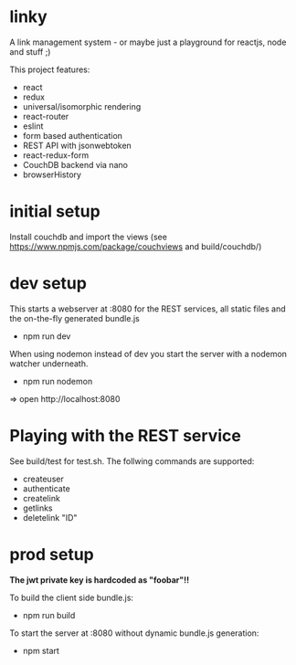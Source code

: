 # linky
A link management system - or maybe just a playground for reactjs, node and stuff ;)

This project features:

* react
* redux
* universal/isomorphic rendering
* react-router
* eslint
* form based authentication
* REST API with jsonwebtoken
* react-redux-form
* CouchDB backend via nano
* browserHistory

# initial setup

Install couchdb and import the views (see https://www.npmjs.com/package/couchviews and build/couchdb/)

# dev setup

This starts a webserver at :8080 for the REST services, all static files and the on-the-fly
generated bundle.js

- npm run dev

When using nodemon instead of dev you start the server with a nodemon watcher underneath.

- npm run nodemon

=> open http://localhost:8080

# Playing with the REST service

See build/test for test.sh. The follwing commands are supported:

- createuser
- authenticate
- createlink
- getlinks
- deletelink "ID"

# prod setup

**The jwt private key is hardcoded as "foobar"!!**

To build the client side bundle.js:

- npm run build

To start the server at :8080 without dynamic bundle.js generation:

- npm start
